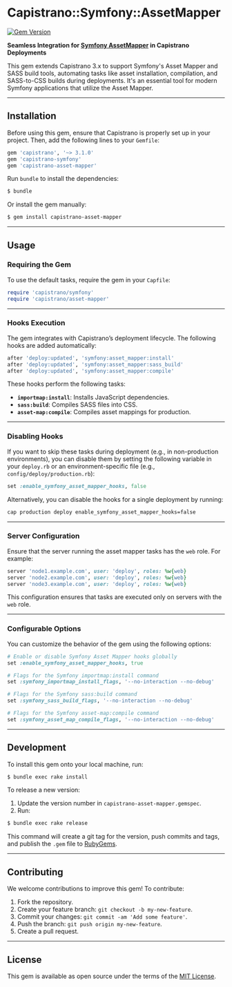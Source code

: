 # **Capistrano::Symfony::AssetMapper**

[![Gem Version](https://badge.fury.io/rb/capistrano-symfony-asset-mapper.svg)](https://badge.fury.io/rb/capistrano-symfony-asset-mapper)

**Seamless Integration for <a href="https://symfony.com/doc/current/frontend/asset_mapper.html">Symfony AssetMapper</a> in Capistrano Deployments**

This gem extends Capistrano 3.x to support Symfony's Asset Mapper and SASS build tools, automating tasks like asset installation, compilation, and SASS-to-CSS builds during deployments. It's an essential tool for modern Symfony applications that utilize the Asset Mapper.

---

## **Installation**

Before using this gem, ensure that Capistrano is properly set up in your project. Then, add the following lines to your `Gemfile`:

```ruby
gem 'capistrano', '~> 3.1.0'
gem 'capistrano-symfony'
gem 'capistrano-asset-mapper'
```

Run `bundle` to install the dependencies:

```bash
$ bundle
```

Or install the gem manually:

```bash
$ gem install capistrano-asset-mapper
```

---

## **Usage**

### **Requiring the Gem**

To use the default tasks, require the gem in your `Capfile`:

```ruby
require 'capistrano/symfony'
require 'capistrano/asset-mapper'
```

---

### **Hooks Execution**

The gem integrates with Capistrano’s deployment lifecycle. The following hooks are added automatically:

```ruby
after 'deploy:updated', 'symfony:asset_mapper:install'
after 'deploy:updated', 'symfony:asset_mapper:sass_build'
after 'deploy:updated', 'symfony:asset_mapper:compile'
```

These hooks perform the following tasks:
- **`importmap:install`**: Installs JavaScript dependencies.
- **`sass:build`**: Compiles SASS files into CSS.
- **`asset-map:compile`**: Compiles asset mappings for production.

---

### **Disabling Hooks**

If you want to skip these tasks during deployment (e.g., in non-production environments), you can disable them by setting the following variable in your `deploy.rb` or an environment-specific file (e.g., `config/deploy/production.rb`):

```ruby
set :enable_symfony_asset_mapper_hooks, false
```

Alternatively, you can disable the hooks for a single deployment by running:

```bash
cap production deploy enable_symfony_asset_mapper_hooks=false
```

---

### **Server Configuration**

Ensure that the server running the asset mapper tasks has the `web` role. For example:

```ruby
server 'node1.example.com', user: 'deploy', roles: %w{web}
server 'node2.example.com', user: 'deploy', roles: %w{web}
server 'node3.example.com', user: 'deploy', roles: %w{web}
```

This configuration ensures that tasks are executed only on servers with the `web` role.

---

### **Configurable Options**

You can customize the behavior of the gem using the following options:

```ruby
# Enable or disable Symfony Asset Mapper hooks globally
set :enable_symfony_asset_mapper_hooks, true

# Flags for the Symfony importmap:install command
set :symfony_importmap_install_flags, '--no-interaction --no-debug'

# Flags for the Symfony sass:build command
set :symfony_sass_build_flags, '--no-interaction --no-debug'

# Flags for the Symfony asset-map:compile command
set :symfony_asset_map_compile_flags, '--no-interaction --no-debug'
```

---

## **Development**

To install this gem onto your local machine, run:

```bash
$ bundle exec rake install
```

To release a new version:
1. Update the version number in `capistrano-asset-mapper.gemspec`.
2. Run:

```bash
$ bundle exec rake release
```

This command will create a git tag for the version, push commits and tags, and publish the `.gem` file to [RubyGems](https://rubygems.org).

---

## **Contributing**

We welcome contributions to improve this gem! To contribute:
1. Fork the repository.
2. Create your feature branch: `git checkout -b my-new-feature`.
3. Commit your changes: `git commit -am 'Add some feature'`.
4. Push the branch: `git push origin my-new-feature`.
5. Create a pull request.

---

## **License**

This gem is available as open source under the terms of the [MIT License](http://opensource.org/licenses/MIT).

